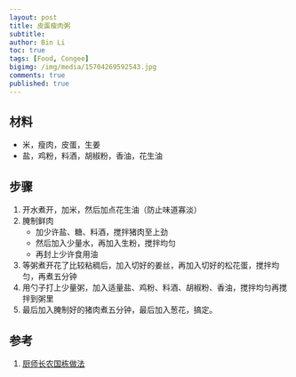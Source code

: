 ```yaml
---
layout: post
title: 皮蛋瘦肉粥
subtitle:
author: Bin Li
toc: true
tags: [Food, Congee]
bigimg: /img/media/15704269592543.jpg
comments: true
published: true
---
```



## 材料
* 米，瘦肉，皮蛋，生姜
* 盐，鸡粉，料酒，胡椒粉，香油，花生油

## 步骤
1. 开水煮开，加米，然后加点花生油（防止味道寡淡）
2. 腌制鲜肉
    * 加少许盐、糖、料酒，搅拌猪肉至上劲
    * 然后加入少量水，再加入生粉，搅拌均匀
    * 再封上少许食用油
3. 等粥煮开花了比较粘稠后，加入切好的姜丝，再加入切好的松花蛋，搅拌均匀，再煮五分钟
4. 用勺子打上少量粥，加入适量盐、鸡粉、料酒、胡椒粉、香油，搅拌均匀再搅拌到粥里
5. 最后加入腌制好的猪肉煮五分钟，最后加入葱花，搞定。

## 参考
1. [厨师长农国栋做法](https://www.bilibili.com/video/av53491076?from=search&seid=9403792848097367510)